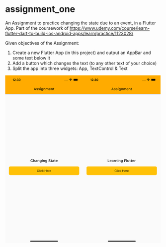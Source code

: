 # assignment_one

An Assignment to practice changing the state due to an event, in a Flutter App.
Part of the coursework of https://www.udemy.com/course/learn-flutter-dart-to-build-ios-android-apps/learn/practice/1123028/

Given objectives of the Assignment:

1) Create a new Flutter App (in this project) and output an AppBar and some text below it
2) Add a button which changes the text (to any other text of your choice)
3) Split the app into three widgets: App, TextControl & Text

<div style="display:flex">
    <img src="/Screenshots/one.png" alt="Screenshot" width="250">
    <img src="/Screenshots/two.png" alt="Screenshot" width="250">
</div>

